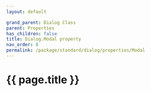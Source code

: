 ```yaml
---
layout: default

grand_parent: Dialog Class
parent: Properties
has_children: false
title: Dialog.Modal property
nav_order: 8
permalink: /package/standard/dialog/properties/Modal
---
```

# {{ page.title }}


